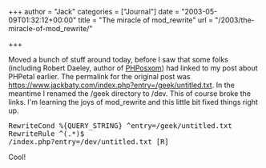 +++
author = "Jack"
categories = ["Journal"]
date = "2003-05-09T01:32:12+00:00"
title = "The miracle of mod_rewrite"
url = "/2003/the-miracle-of-mod_rewrite/"

+++

Moved a bunch of stuff around today, before I saw that some folks (including Robert Daeley, author of [PHPosxom][1]) had linked to my post about PHPetal earlier. The permalink for the original post was <https://www.jackbaty.com/index.php?entry=/geek/untitled.txt>. In the meantime I renamed the /geek directory to /dev. This of course broke the links. I'm learning the joys of mod_rewrite and this little bit fixed things right up.

<pre>RewriteCond %{QUERY_STRING} ^entry=/geek/untitled.txt
RewriteRule ^(.*)$
/index.php?entry=/dev/untitled.txt [R]
</pre>

Cool!

 [1]: http://www.celsius1414.com/blog/index.php?category=meta/phposxom